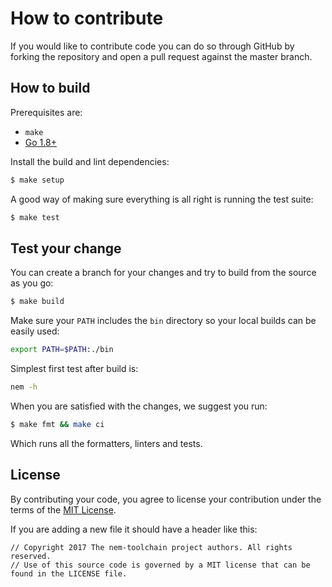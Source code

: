 # How to contribute

If you would like to contribute code you can do so through GitHub by forking the repository and
open a pull request against the master branch.

## How to build

Prerequisites are:

* `make`
* [Go 1.8+](http://golang.org/doc/install)

Install the build and lint dependencies:

``` sh
$ make setup
```

A good way of making sure everything is all right is running the test suite:

``` sh
$ make test
```

## Test your change

You can create a branch for your changes and try to build from the source as you go:

``` sh
$ make build
```

Make sure your `PATH` includes the `bin` directory so your local builds can be easily used:

```bash
export PATH=$PATH:./bin
```

Simplest first test after build is:

```bash
nem -h
```

When you are satisfied with the changes, we suggest you run:

``` sh
$ make fmt && make ci
```

Which runs all the formatters, linters and tests.

## License

By contributing your code, you agree to license your contribution under the terms of the
[MIT License](LICENSE).

If you are adding a new file it should have a header like this:

```
// Copyright 2017 The nem-toolchain project authors. All rights reserved.
// Use of this source code is governed by a MIT license that can be found in the LICENSE file.
 ```
